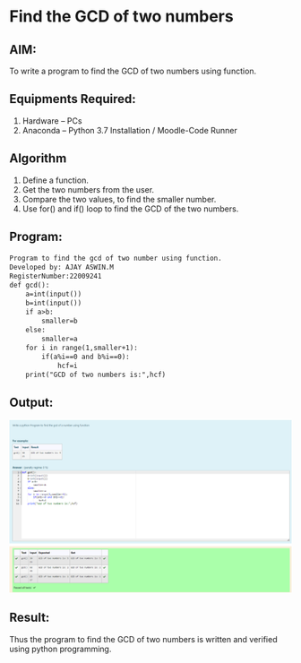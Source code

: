 # Find the GCD of two numbers

## AIM:
To write a program to find the GCD of two numbers using function.

## Equipments Required:
1. Hardware – PCs
2. Anaconda – Python 3.7 Installation / Moodle-Code Runner

## Algorithm
1. Define a function.
2. Get the two numbers from the user.
3. Compare the two values, to find the smaller number.
4. Use for() and if() loop to find the GCD of the two numbers.

## Program:
```
Program to find the gcd of two number using function.
Developed by: AJAY ASWIN.M
RegisterNumber:22009241
def gcd():
    a=int(input())
    b=int(input())
    if a>b:
        smaller=b
    else:
        smaller=a
    for i in range(1,smaller+1):
        if(a%i==0 and b%i==0):
            hcf=i
    print("GCD of two numbers is:",hcf)
 ```

  


## Output:
![OUTPUT](gcd.png)




## Result:
Thus the program to find the GCD of two numbers is written and verified using python programming.

